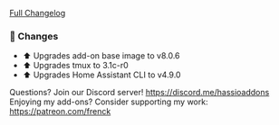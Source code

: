 [Full Changelog][changelog]

### 🔨 Changes

- ⬆ Upgrades add-on base image to v8.0.6
- ⬆ Upgrades tmux to 3.1c-r0
- ⬆ Upgrades Home Assistant CLI to v4.9.0

[changelog]: https://github.com/hassio-addons/addon-ssh/compare/v7.7.0...v7.8.0

Questions? Join our Discord server! https://discord.me/hassioaddons
Enjoying my add-ons? Consider supporting my work: https://patreon.com/frenck